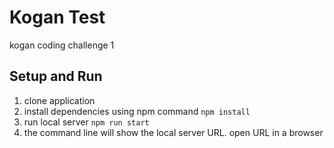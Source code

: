 # Kogan Test
kogan coding challenge 1

## Setup and Run
1. clone application
2. install dependencies using npm command `npm install`
3. run local server `npm run start`
4. the command line will show the local server URL. open URL in a browser
